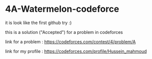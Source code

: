 # 4A-Watermelon-codeforce

it is look like the first github try :)

this is a solution ("Accepted") for a problem in codeforces

link for a problem :
https://codeforces.com/contest/4/problem/A

link for my profile :
https://codeforces.com/profile/Hussein_mahmoud
